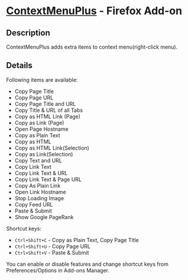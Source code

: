 [ContextMenuPlus](https://addons.mozilla.org/en-US/firefox/addon/contextmenuplus/) - Firefox Add-on
===================================================================================================

Description
-----------

ContextMenuPlus adds extra items to context menu(right-click menu).

Details
-------

Following items are available:

* Copy Page Title
* Copy Page URL
* Copy Page Title and URL
* Copy Title & URL of all Tabs
* Copy as HTML Link (Page)
* Copy as Link (Page)
* Open Page Hostname
* Copy as Plain Text
* Copy as HTML
* Copy as HTML Link(Selection)
* Copy as Link(Selection)
* Copy Text and URL
* Copy Link Text
* Copy Link Text & URL
* Copy Link Text & Page URL
* Copy As Plain Link
* Open Link Hostname
* Stop Loading Image
* Copy Feed URL
* Paste & Submit
* Show Google PageRank

Shortcut keys:

* `Ctrl+Shift+C` - Copy as Plain Text, Copy Page Title
* `Ctrl+Shift+U` - Copy Page URL
* `Ctrl+Shift+V` - Paste & Submit

You can enable or disable features and change shortcut keys from Preferences/Options in Add-ons Manager.
